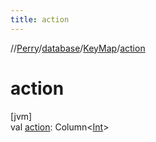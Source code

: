 ```yaml
---
title: action
---
```

//[Perry](../../../index.html)/[database](../index.html)/[KeyMap](index.html)/[action](action.html)



# action



[jvm]\
val [action](action.html): Column<[Int](https://kotlinlang.org/api/latest/jvm/stdlib/kotlin/-int/index.html)>





